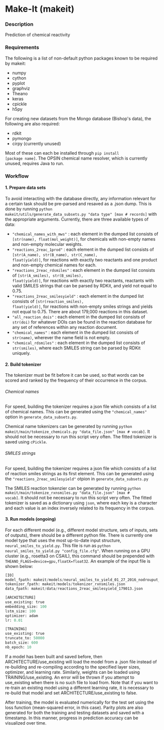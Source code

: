 # Make-It (makeit)
### Description
Prediction of chemical reactivity

### Requirements
The following is a list of non-default python packages known to be required by makeit:
- numpy
- cython
- pyplot
- graphviz
- Theano
- keras
- cpickle
- h5py

For creating new datasets from the Mongo database (Bishop's data), the following are also required:
- rdkit
- pymongo
- cirpy (currently unused)

Most of these can each be installed through
<code>pip install [package name]</code>. The OPSIN chemical name resolver, which is currently unused, requires Java to run.

### Workflow
#### 1. Prepare data sets
To avoid interacting with the database directly, any information relevant for a certain task should be pre-parsed and resaved as a .json dump. This is done by running <code>python makeit/utils/generate_data_subsets.py "data type" [max # records]</code> with the appropriate arguments. Currently, there are three available types of data:

- <code>"chemical_names_with_mws"</code> : each element in the dumped list consists of <code>[str(name), float(mol_weight)]</code>, for chemicals with non-empty names and non-empty molecular weights.
- <code>"reactions_2reac_1prod"</code> : each element in the dumped list consists of <code>[str(A_name), str(B_name), str(C_name), float(yield)]</code>, for reactions with exactly two reactants and one product and non-empty chemical names for each.
- <code>"reactions_2reac_rdsmiles"</code> : each element in the dumped list consists of <code>[str(A_smiles), str(B_smiles), float(yield)]</code>, for reactions with exactly two reactants, reactants with valid SMILES strings that can be parsed by RDKit, and yield not equal to 0.75.
- <code>"reactions_2reac_smilesyield"</code> : each element in the dumped list consists of <code>[str(reaction_smiles), float(yield)]</code>, for reactions with non-empty smiles strings and yields not equal to 0.75. There are about 179,000 reactions in this dataset.
- <code>"all_reaction_dois"</code> : each element in the dumped list consists of <code>str(doi)</code> for whatever DOIs can be found in the reaction database for any set of references within any reaction document.
- <code>"chemical_names"</code> : each element in the dumped list consists of <code>str(name)</code>, wherever the name field is not empty.
- <code>"chemical_rdsmiles"</code> : each element in the dumped list consists of <code>str(smiles)</code>, where each SMILES string can be parsed by RDKit uniquely.

#### 2. Build tokenizer
The tokenizer must be fit before it can be used, so that words can be scored and ranked by the frequency of their occurrence in the corpus. 

###### Chemical names
For speed, building the tokenizer requires a json file which consists of a list of chemical names. This can be generated using the <code>"chemical_names"</code> option in <code>generate_data_subsets.py</code>. 

Chemical name tokenizers can be generated by running <code>python makeit/main/tokenize_chemicals.py "data_file.json" [max # vocab]</code>. It should not be necessary to run this script very often. The fitted tokenizer is saved using <code>cPickle</code>.

###### SMILES strings
For speed, building the tokenizer requires a json file which consists of a list of reaction smiles strings as its first element. This can be generated using the <code>"reactions_2reac_smilesyield"</code> otpion in <code>generate_data_subsets.py</code>

The SMILES reaction tokenzier can be generated by running <code>python makeit/main/tokenize_rxnsmiles.py "data_file.json" [max # vocab]</code>. It should not be necessary to run this script very often. The fitted tokenizer is saved as a dictionary using <code>json</code>, where each key is a character and each value is an index inversely related to its frequency in the corpus.

#### 3. Run models (ongoing)
For each different model (e.g., different model structure, sets of inputs, sets of outputs), there should be a different python file. There is currently one model type that uses the most up-to-date input structure, <code>neural_smiles_to_yield.py</code>. This file is run as <code>python neural_smiles_to_yield.py "config_file.cfg"</code>. When running on a GPU cluster (e.g., rosetta3 on CSAIL), this command should be prepended with <code>THEANO_FLAGS=device=gpu,floatX=float32</code>. An example of the input file is shown below:

```python
[IO]
model_fpath: makeit/models/neural_smiles_to_yield_01_27_2016_nodrouput_adamopt
tokenizer_fpath: makeit/models/tokenizer_rxnsmiles.json
data_fpath: makeit/data/reactions_2reac_smilesyield_179013.json

[ARCHITECTURE]
use_existing: true
embedding_size: 100
lstm_size: 100
optimizer: adam
lr: 0.01

[TRAINING]
use_existing: true
truncate_to: 50000
batch_size: 600
nb_epoch: 10
```

If a model has been built and saved before, then ARCHITECTURE/use_existing will load the model from a .json file instead of re-building and re-compiling according to the specified layer sizes, optimizer, and learning rate. Similarly, weights can be loaded using TRAINING/use_existing. An error will be thrown if you attempt to use_existing when there is no such file to load from. Note that if you want to re-train an existing model using a different learning rate, it is necessary to re-build that model and set ARCHITECTURE/use_existing to false.

After training, the model is evaluated numerically for the test set using the loss function (mean-squared error, in this case). Parity plots are also generated for both the training and testing datasets and saved with a timestamp. In this manner, progress in prediction accuracy can be visualized over time.
